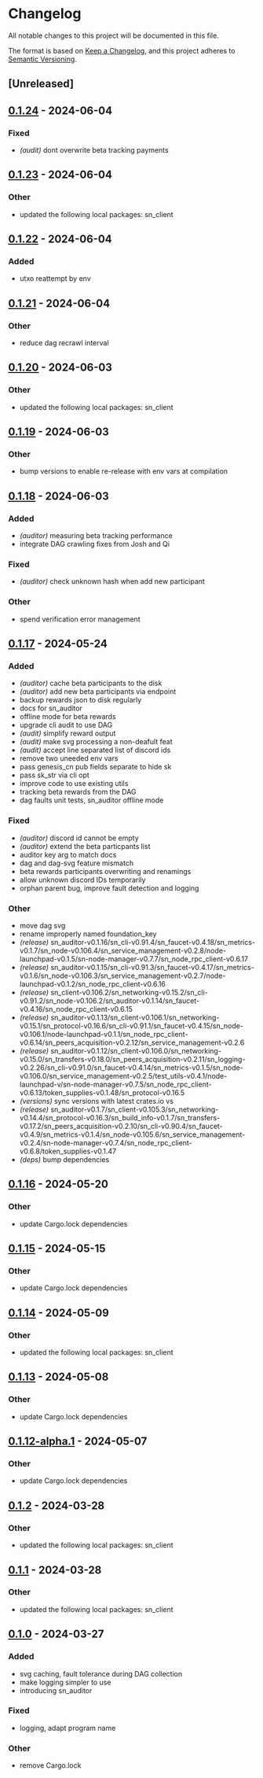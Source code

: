 # Changelog
All notable changes to this project will be documented in this file.

The format is based on [Keep a Changelog](https://keepachangelog.com/en/1.0.0/),
and this project adheres to [Semantic Versioning](https://semver.org/spec/v2.0.0.html).

## [Unreleased]

## [0.1.24](https://github.com/joshuef/safe_network/compare/sn_auditor-v0.1.23...sn_auditor-v0.1.24) - 2024-06-04

### Fixed
- *(audit)* dont overwrite beta tracking payments

## [0.1.23](https://github.com/joshuef/safe_network/compare/sn_auditor-v0.1.22...sn_auditor-v0.1.23) - 2024-06-04

### Other
- updated the following local packages: sn_client

## [0.1.22](https://github.com/joshuef/safe_network/compare/sn_auditor-v0.1.21...sn_auditor-v0.1.22) - 2024-06-04

### Added
- utxo reattempt by env

## [0.1.21](https://github.com/joshuef/safe_network/compare/sn_auditor-v0.1.20...sn_auditor-v0.1.21) - 2024-06-04

### Other
- reduce dag recrawl interval

## [0.1.20](https://github.com/joshuef/safe_network/compare/sn_auditor-v0.1.19...sn_auditor-v0.1.20) - 2024-06-03

### Other
- updated the following local packages: sn_client

## [0.1.19](https://github.com/joshuef/safe_network/compare/sn_auditor-v0.1.18...sn_auditor-v0.1.19) - 2024-06-03

### Other
- bump versions to enable re-release with env vars at compilation

## [0.1.18](https://github.com/joshuef/safe_network/compare/sn_auditor-v0.1.17...sn_auditor-v0.1.18) - 2024-06-03

### Added
- *(auditor)* measuring beta tracking performance
- integrate DAG crawling fixes from Josh and Qi

### Fixed
- *(auditor)* check unknown hash when add new participant

### Other
- spend verification error management

## [0.1.17](https://github.com/joshuef/safe_network/compare/sn_auditor-v0.1.16...sn_auditor-v0.1.17) - 2024-05-24

### Added
- *(auditor)* cache beta participants to the disk
- *(auditor)* add new beta participants via endpoint
- backup rewards json to disk regularly
- docs for sn_auditor
- offline mode for beta rewards
- upgrade cli audit to use DAG
- *(audit)* simplify reward output
- *(audit)* make svg processing a non-deafult feat
- *(audit)* accept line separated list of discord ids
- remove two uneeded env vars
- pass genesis_cn pub fields separate to hide sk
- pass sk_str via cli opt
- improve code to use existing utils
- tracking beta rewards from the DAG
- dag faults unit tests, sn_auditor offline mode

### Fixed
- *(auditor)* discord id cannot be empty
- *(auditor)* extend the beta particpants list
- auditor key arg to match docs
- dag and dag-svg feature mismatch
- beta rewards participants overwriting and renamings
- allow unknown discord IDs temporarily
- orphan parent bug, improve fault detection and logging

### Other
- move dag svg
- rename improperly named foundation_key
- *(release)* sn_auditor-v0.1.16/sn_cli-v0.91.4/sn_faucet-v0.4.18/sn_metrics-v0.1.7/sn_node-v0.106.4/sn_service_management-v0.2.8/node-launchpad-v0.1.5/sn-node-manager-v0.7.7/sn_node_rpc_client-v0.6.17
- *(release)* sn_auditor-v0.1.15/sn_cli-v0.91.3/sn_faucet-v0.4.17/sn_metrics-v0.1.6/sn_node-v0.106.3/sn_service_management-v0.2.7/node-launchpad-v0.1.2/sn_node_rpc_client-v0.6.16
- *(release)* sn_client-v0.106.2/sn_networking-v0.15.2/sn_cli-v0.91.2/sn_node-v0.106.2/sn_auditor-v0.1.14/sn_faucet-v0.4.16/sn_node_rpc_client-v0.6.15
- *(release)* sn_auditor-v0.1.13/sn_client-v0.106.1/sn_networking-v0.15.1/sn_protocol-v0.16.6/sn_cli-v0.91.1/sn_faucet-v0.4.15/sn_node-v0.106.1/node-launchpad-v0.1.1/sn_node_rpc_client-v0.6.14/sn_peers_acquisition-v0.2.12/sn_service_management-v0.2.6
- *(release)* sn_auditor-v0.1.12/sn_client-v0.106.0/sn_networking-v0.15.0/sn_transfers-v0.18.0/sn_peers_acquisition-v0.2.11/sn_logging-v0.2.26/sn_cli-v0.91.0/sn_faucet-v0.4.14/sn_metrics-v0.1.5/sn_node-v0.106.0/sn_service_management-v0.2.5/test_utils-v0.4.1/node-launchpad-v/sn-node-manager-v0.7.5/sn_node_rpc_client-v0.6.13/token_supplies-v0.1.48/sn_protocol-v0.16.5
- *(versions)* sync versions with latest crates.io vs
- *(release)* sn_auditor-v0.1.7/sn_client-v0.105.3/sn_networking-v0.14.4/sn_protocol-v0.16.3/sn_build_info-v0.1.7/sn_transfers-v0.17.2/sn_peers_acquisition-v0.2.10/sn_cli-v0.90.4/sn_faucet-v0.4.9/sn_metrics-v0.1.4/sn_node-v0.105.6/sn_service_management-v0.2.4/sn-node-manager-v0.7.4/sn_node_rpc_client-v0.6.8/token_supplies-v0.1.47
- *(deps)* bump dependencies

## [0.1.16](https://github.com/maidsafe/safe_network/compare/sn_auditor-v0.1.15...sn_auditor-v0.1.16) - 2024-05-20

### Other
- update Cargo.lock dependencies

## [0.1.15](https://github.com/maidsafe/safe_network/compare/sn_auditor-v0.1.14...sn_auditor-v0.1.15) - 2024-05-15

### Other
- update Cargo.lock dependencies

## [0.1.14](https://github.com/maidsafe/safe_network/compare/sn_auditor-v0.1.13...sn_auditor-v0.1.14) - 2024-05-09

### Other
- updated the following local packages: sn_client

## [0.1.13](https://github.com/maidsafe/safe_network/compare/sn_auditor-v0.1.12...sn_auditor-v0.1.13) - 2024-05-08

### Other
- update Cargo.lock dependencies

## [0.1.12-alpha.1](https://github.com/maidsafe/safe_network/compare/sn_auditor-v0.1.12-alpha.0...sn_auditor-v0.1.12-alpha.1) - 2024-05-07

### Other
- update Cargo.lock dependencies

## [0.1.2](https://github.com/maidsafe/safe_network/compare/sn_auditor-v0.1.1...sn_auditor-v0.1.2) - 2024-03-28

### Other
- updated the following local packages: sn_client

## [0.1.1](https://github.com/joshuef/safe_network/compare/sn_auditor-v0.1.0...sn_auditor-v0.1.1) - 2024-03-28

### Other
- updated the following local packages: sn_client

## [0.1.0](https://github.com/joshuef/safe_network/releases/tag/sn_auditor-v0.1.0) - 2024-03-27

### Added
- svg caching, fault tolerance during DAG collection
- make logging simpler to use
- introducing sn_auditor

### Fixed
- logging, adapt program name

### Other
- remove Cargo.lock
